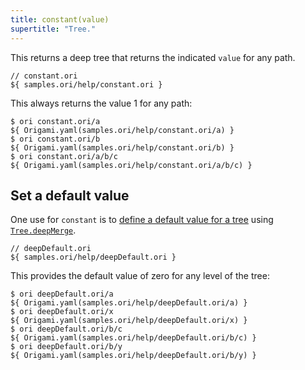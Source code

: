 ```yaml
---
title: constant(value)
supertitle: "Tree."
---
```


This returns a deep tree that returns the indicated `value` for any path.

```ori
// constant.ori
${ samples.ori/help/constant.ori }
```

This always returns the value 1 for any path:

```console
$ ori constant.ori/a
${ Origami.yaml(samples.ori/help/constant.ori/a) }
$ ori constant.ori/b
${ Origami.yaml(samples.ori/help/constant.ori/b) }
$ ori constant.ori/a/b/c
${ Origami.yaml(samples.ori/help/constant.ori/a/b/c) }
```

## Set a default value

One use for `constant` is to [define a default value for a tree](/language/idioms.html#define-a-default-value) using [`Tree.deepMerge`](deepMerge.html).

```ori
// deepDefault.ori
${ samples.ori/help/deepDefault.ori }
```

This provides the default value of zero for any level of the tree:

```console
$ ori deepDefault.ori/a
${ Origami.yaml(samples.ori/help/deepDefault.ori/a) }
$ ori deepDefault.ori/x
${ Origami.yaml(samples.ori/help/deepDefault.ori/x) }
$ ori deepDefault.ori/b/c
${ Origami.yaml(samples.ori/help/deepDefault.ori/b/c) }
$ ori deepDefault.ori/b/y
${ Origami.yaml(samples.ori/help/deepDefault.ori/b/y) }
```
